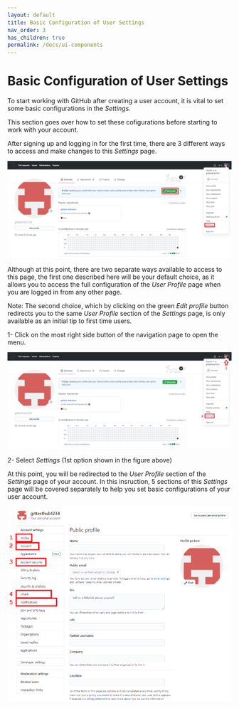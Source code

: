 ```yaml
---
layout: default
title: Basic Configuration of User Settings
nav_order: 3
has_children: true
permalink: /docs/ui-components
---
```


# Basic Configuration of User Settings

To start working with GitHub after creating a user account, it is vital to set some basic configurations in the _Settings_.

This section goes over how to set these cofigurations before starting to work with your account.

After signing up and logging in for the first time, there are 3 different ways to access and make changes to this _Settings_ page.

!["2 Ways to access to Settings from the Home Page"](https://github.com/orion13579/COMM-2216-SetE-Group6/blob/gh-pages/assets/images/HomePageToProfile-edited.png?raw=true)

Although at this point, there are two separate ways available to access to this page, the first one described here will be your default choice, as it allows you to access the full configuration of the _User Profile_ page when you are logged in from any other page.

Note: The second choice, which by clicking on the green _Edit profile_ button redirects you to the same _User Profile_ section of the _Settings_ page, is only available as an initial tip to first time users.

1- Click on the most right side button of the navigation page to open the menu.

!["Steps to access Settings from the Home Page"](https://github.com/orion13579/COMM-2216-SetE-Group6/blob/gh-pages/assets/images/HomePageToProfile-edited2.png?raw=true)

2- Select _Settings_ (1st option shown in the figure above)

At this point, you will be redirected to the _User Profile_ section of the _Settings_ page of your account. In this insruction, 5 sections of this _Settings_ page will be covered separately to help you set basic configurations of your user account.

!["Five covered sections of settings"](https://github.com/orion13579/COMM-2216-SetE-Group6/blob/gh-pages/assets/images/SettingsMainPage-edited.png?raw=true)

